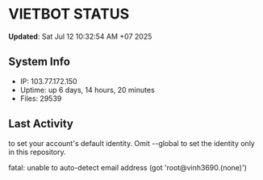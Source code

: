 # VIETBOT STATUS
**Updated**: Sat Jul 12 10:32:54 AM +07 2025

## System Info
- IP: 103.77.172.150
- Uptime: up 6 days, 14 hours, 20 minutes
- Files: 29539

## Last Activity

to set your account's default identity.
Omit --global to set the identity only in this repository.

fatal: unable to auto-detect email address (got 'root@vinh3690.(none)')
